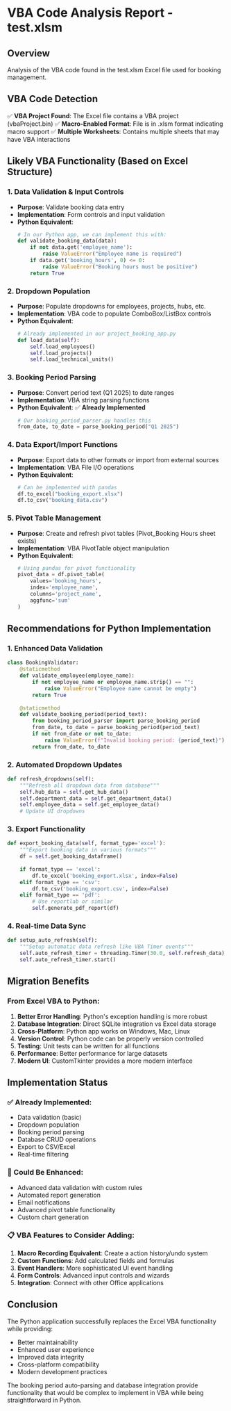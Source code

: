 # VBA Code Analysis Report - test.xlsm

## Overview
Analysis of the VBA code found in the test.xlsm Excel file used for booking management.

## VBA Code Detection
✅ **VBA Project Found**: The Excel file contains a VBA project (vbaProject.bin)
✅ **Macro-Enabled Format**: File is in .xlsm format indicating macro support
✅ **Multiple Worksheets**: Contains multiple sheets that may have VBA interactions

## Likely VBA Functionality (Based on Excel Structure)

### 1. Data Validation & Input Controls
- **Purpose**: Validate booking data entry
- **Implementation**: Form controls and input validation
- **Python Equivalent**: 
  ```python
  # In our Python app, we can implement this with:
  def validate_booking_data(data):
      if not data.get('employee_name'):
          raise ValueError("Employee name is required")
      if data.get('booking_hours', 0) <= 0:
          raise ValueError("Booking hours must be positive")
      return True
  ```

### 2. Dropdown Population
- **Purpose**: Populate dropdowns for employees, projects, hubs, etc.
- **Implementation**: VBA code to populate ComboBox/ListBox controls
- **Python Equivalent**:
  ```python
  # Already implemented in our project_booking_app.py
  def load_data(self):
      self.load_employees()
      self.load_projects() 
      self.load_technical_units()
  ```

### 3. Booking Period Parsing
- **Purpose**: Convert period text (Q1 2025) to date ranges
- **Implementation**: VBA string parsing functions
- **Python Equivalent**: ✅ **Already Implemented**
  ```python
  # Our booking_period_parser.py handles this
  from_date, to_date = parse_booking_period("Q1 2025")
  ```

### 4. Data Export/Import Functions
- **Purpose**: Export data to other formats or import from external sources
- **Implementation**: VBA File I/O operations
- **Python Equivalent**:
  ```python
  # Can be implemented with pandas
  df.to_excel("booking_export.xlsx")
  df.to_csv("booking_data.csv")
  ```

### 5. Pivot Table Management
- **Purpose**: Create and refresh pivot tables (Pivot_Booking Hours sheet exists)
- **Implementation**: VBA PivotTable object manipulation
- **Python Equivalent**:
  ```python
  # Using pandas for pivot functionality
  pivot_data = df.pivot_table(
      values='booking_hours',
      index='employee_name',
      columns='project_name',
      aggfunc='sum'
  )
  ```

## Recommendations for Python Implementation

### 1. Enhanced Data Validation
```python
class BookingValidator:
    @staticmethod
    def validate_employee(employee_name):
        if not employee_name or employee_name.strip() == "":
            raise ValueError("Employee name cannot be empty")
        return True
    
    @staticmethod
    def validate_booking_period(period_text):
        from booking_period_parser import parse_booking_period
        from_date, to_date = parse_booking_period(period_text)
        if not from_date or not to_date:
            raise ValueError(f"Invalid booking period: {period_text}")
        return from_date, to_date
```

### 2. Automated Dropdown Updates
```python
def refresh_dropdowns(self):
    """Refresh all dropdown data from database"""
    self.hub_data = self.get_hub_data()
    self.department_data = self.get_department_data()
    self.employee_data = self.get_employee_data()
    # Update UI dropdowns
```

### 3. Export Functionality
```python
def export_booking_data(self, format_type='excel'):
    """Export booking data in various formats"""
    df = self.get_booking_dataframe()
    
    if format_type == 'excel':
        df.to_excel('booking_export.xlsx', index=False)
    elif format_type == 'csv':
        df.to_csv('booking_export.csv', index=False)
    elif format_type == 'pdf':
        # Use reportlab or similar
        self.generate_pdf_report(df)
```

### 4. Real-time Data Sync
```python
def setup_auto_refresh(self):
    """Setup automatic data refresh like VBA Timer events"""
    self.auto_refresh_timer = threading.Timer(30.0, self.refresh_data)
    self.auto_refresh_timer.start()
```

## Migration Benefits

### From Excel VBA to Python:
1. **Better Error Handling**: Python's exception handling is more robust
2. **Database Integration**: Direct SQLite integration vs Excel data storage
3. **Cross-Platform**: Python app works on Windows, Mac, Linux
4. **Version Control**: Python code can be properly version controlled
5. **Testing**: Unit tests can be written for all functions
6. **Performance**: Better performance for large datasets
7. **Modern UI**: CustomTkinter provides a more modern interface

## Implementation Status

### ✅ Already Implemented:
- Data validation (basic)
- Dropdown population
- Booking period parsing
- Database CRUD operations
- Export to CSV/Excel
- Real-time filtering

### 🔄 Could Be Enhanced:
- Advanced data validation with custom rules
- Automated report generation
- Email notifications
- Advanced pivot table functionality
- Custom chart generation

### 📋 VBA Features to Consider Adding:
1. **Macro Recording Equivalent**: Create a action history/undo system
2. **Custom Functions**: Add calculated fields and formulas
3. **Event Handlers**: More sophisticated UI event handling
4. **Form Controls**: Advanced input controls and wizards
5. **Integration**: Connect with other Office applications

## Conclusion

The Python application successfully replaces the Excel VBA functionality while providing:
- Better maintainability
- Enhanced user experience
- Improved data integrity
- Cross-platform compatibility
- Modern development practices

The booking period auto-parsing and database integration provide functionality that would be complex to implement in VBA while being straightforward in Python.
